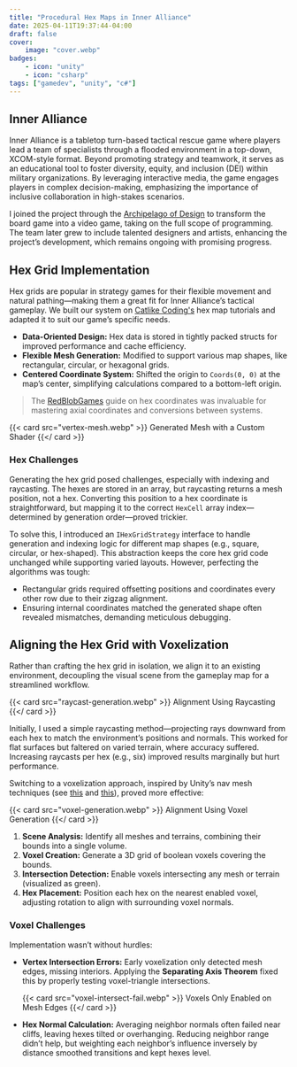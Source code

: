 ```yaml
---
title: "Procedural Hex Maps in Inner Alliance"
date: 2025-04-11T19:37:44-04:00
draft: false
cover:
    image: "cover.webp"
badges:
    - icon: "unity"
    - icon: "csharp"
tags: ["gamedev", "unity", "c#"]
---
```


## Inner Alliance

Inner Alliance is a tabletop turn-based tactical rescue game where players lead a team of specialists through a flooded environment in a top-down, XCOM-style format. Beyond promoting strategy and teamwork, it serves as an educational tool to foster diversity, equity, and inclusion (DEI) within military organizations. By leveraging interactive media, the game engages players in complex decision-making, emphasizing the importance of inclusive collaboration in high-stakes scenarios.

I joined the project through the [Archipelago of Design](https://aodnetwork.ca/) to transform the board game into a video game, taking on the full scope of programming. The team later grew to include talented designers and artists, enhancing the project’s development, which remains ongoing with promising progress.

## Hex Grid Implementation

Hex grids are popular in strategy games for their flexible movement and natural pathing—making them a great fit for Inner Alliance’s tactical gameplay. We built our system on [Catlike Coding's](https://catlikecoding.com/unity/tutorials/) hex map tutorials and adapted it to suit our game’s specific needs.

- **Data-Oriented Design:** Hex data is stored in tightly packed structs for improved performance and cache efficiency.
- **Flexible Mesh Generation:** Modified to support various map shapes, like rectangular, circular, or hexagonal grids.
- **Centered Coordinate System:** Shifted the origin to `Coords(0, 0)` at the map’s center, simplifying calculations compared to a bottom-left origin.

> The [RedBlobGames](https://www.redblobgames.com/grids/hexagons/) guide on hex coordinates was invaluable for mastering axial coordinates and conversions between systems.

{{< card src="vertex-mesh.webp" >}}
    Generated Mesh with a Custom Shader
{{</ card >}}

### Hex Challenges

Generating the hex grid posed challenges, especially with indexing and raycasting. The hexes are stored in an array, but raycasting returns a mesh position, not a hex. Converting this position to a hex coordinate is straightforward, but mapping it to the correct `HexCell` array index—determined by generation order—proved trickier.

To solve this, I introduced an `IHexGridStrategy` interface to handle generation and indexing logic for different map shapes (e.g., square, circular, or hex-shaped). This abstraction keeps the core hex grid code unchanged while supporting varied layouts. However, perfecting the algorithms was tough:

- Rectangular grids required offsetting positions and coordinates every other row due to their zigzag alignment.
- Ensuring internal coordinates matched the generated shape often revealed mismatches, demanding meticulous debugging.

## Aligning the Hex Grid with Voxelization

Rather than crafting the hex grid in isolation, we align it to an existing environment, decoupling the visual scene from the gameplay map for a streamlined workflow.

{{< card src="raycast-generation.webp" >}}
    Alignment Using Raycasting
{{</ card >}}

Initially, I used a simple raycasting method—projecting rays downward from each hex to match the environment’s positions and normals. This worked for flat surfaces but faltered on varied terrain, where accuracy suffered. Increasing raycasts per hex (e.g., six) improved results marginally but hurt performance.

Switching to a voxelization approach, inspired by Unity’s nav mesh techniques (see [this](https://bronsonzgeb.com/index.php/2021/05/15/simple-mesh-voxelization-in-unity/) and [this](https://bronsonzgeb.com/index.php/2021/05/22/gpu-mesh-voxelizer-part-1/)), proved more effective:

{{< card src="voxel-generation.webp" >}}
    Alignment Using Voxel Generation
{{</ card >}}

1. **Scene Analysis:** Identify all meshes and terrains, combining their bounds into a single volume.
2. **Voxel Creation:** Generate a 3D grid of boolean voxels covering the bounds.
3. **Intersection Detection:** Enable voxels intersecting any mesh or terrain (visualized as green).
4. **Hex Placement:** Position each hex on the nearest enabled voxel, adjusting rotation to align with surrounding voxel normals.

### Voxel Challenges

Implementation wasn’t without hurdles:

- **Vertex Intersection Errors:** Early voxelization only detected mesh edges, missing interiors. Applying the **Separating Axis Theorem** fixed this by properly testing voxel-triangle intersections.

  {{< card src="voxel-intersect-fail.webp" >}}
      Voxels Only Enabled on Mesh Edges
  {{</ card >}}

- **Hex Normal Calculation:** Averaging neighbor normals often failed near cliffs, leaving hexes tilted or overhanging. Reducing neighbor range didn’t help, but weighting each neighbor’s influence inversely by distance smoothed transitions and kept hexes level.
